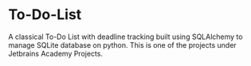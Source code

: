 # To-Do-List
A classical To-Do List with deadline tracking built using SQLAlchemy to manage SQLite database on python.
This is one of the projects under Jetbrains Academy Projects.
